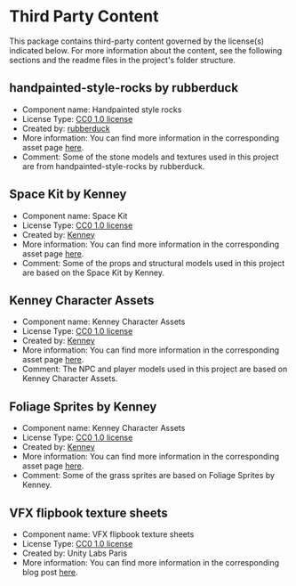 # Third Party Content

This package contains third-party content governed by the license(s) indicated below. For more information about the content, see the following sections and the readme files in the project's folder structure.

## handpainted-style-rocks by rubberduck

- Component name: Handpainted style rocks
- License Type: [CC0 1.0 license](https://creativecommons.org/publicdomain/zero/1.0/)
- Created by: [rubberduck](https://opengameart.org/users/rubberduck)
- More information: You can find more information in the corresponding asset page [here](https://opengameart.org/content/handpainted-style-rocks).
- Comment: Some of the stone models and textures used in this project are from handpainted-style-rocks by rubberduck.

## Space Kit by Kenney

- Component name: Space Kit
- License Type: [CC0 1.0 license](https://creativecommons.org/publicdomain/zero/1.0/)
- Created by: [Kenney](https://kenney.nl/)
- More information: You can find more information in the corresponding asset page [here](https://kenney.nl/assets/space-kit).
- Comment: Some of the props and structural models used in this project are based on the Space Kit by Kenney.

## Kenney Character Assets

- Component name: Kenney Character Assets
- License Type: [CC0 1.0 license](https://creativecommons.org/publicdomain/zero/1.0/)
- Created by: [Kenney](https://kenney.nl/)
- More information: You can find more information in the corresponding asset page [here](https://kenney.itch.io/kenney-character-assets).
- Comment: The NPC and player models used in this project are based on Kenney Character Assets.

## Foliage Sprites by Kenney

- Component name: Kenney Character Assets
- License Type: [CC0 1.0 license](https://creativecommons.org/publicdomain/zero/1.0/)
- Created by: [Kenney](https://kenney.nl/)
- More information: You can find more information in the corresponding asset page [here](https://kenney.nl/assets/foliage-sprites).
- Comment: Some of the grass sprites are based on Foliage Sprites by Kenney.

## VFX flipbook texture sheets

- Component name: VFX flipbook texture sheets
- License Type: [CC0 1.0 license](https://creativecommons.org/publicdomain/zero/1.0/)
- Created by: Unity Labs Paris
- More information: You can find more information in the corresponding blog post [here](https://blogs.unity3d.com/2016/11/28/free-vfx-image-sequences-flipbooks/).
